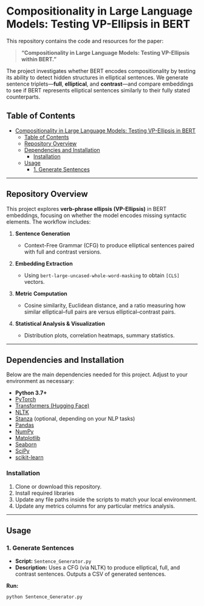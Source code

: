 # Compositionality in Large Language Models: Testing VP-Ellipsis in BERT

This repository contains the code and resources for the paper:

> **“Compositionality in Large Language Models: Testing VP-Ellipsis within BERT.”**

The project investigates whether BERT encodes compositionality by testing its ability to detect hidden structures in elliptical sentences. We generate sentence triplets—**full**, **elliptical**, and **contrast**—and compare embeddings to see if BERT represents elliptical sentences similarly to their fully stated counterparts.

## Table of Contents
- [Compositionality in Large Language Models: Testing VP-Ellipsis in BERT](#compositionality-in-large-language-models-testing-vp-ellipsis-in-bert)
  - [Table of Contents](#table-of-contents)
  - [Repository Overview](#repository-overview)
  - [Dependencies and Installation](#dependencies-and-installation)
    - [Installation](#installation)
  - [Usage](#usage)
    - [1. Generate Sentences](#1-generate-sentences)

---

## Repository Overview

This project explores **verb-phrase ellipsis (VP-Ellipsis)** in BERT embeddings, focusing on whether the model encodes missing syntactic elements. The workflow includes:

1. **Sentence Generation**  
   - Context-Free Grammar (CFG) to produce elliptical sentences paired with full and contrast versions.

2. **Embedding Extraction**  
   - Using `bert-large-uncased-whole-word-masking` to obtain `[CLS]` vectors.

3. **Metric Computation**  
   - Cosine similarity, Euclidean distance, and a ratio measuring how similar elliptical–full pairs are versus elliptical–contrast pairs.

4. **Statistical Analysis & Visualization**  
   - Distribution plots, correlation heatmaps, summary statistics.

---

## Dependencies and Installation

Below are the main dependencies needed for this project. Adjust to your environment as necessary:

- **Python 3.7+**  
- [PyTorch](https://pytorch.org/)  
- [Transformers (Hugging Face)](https://github.com/huggingface/transformers)  
- [NLTK](https://www.nltk.org/)  
- [Stanza](https://stanfordnlp.github.io/stanza/) (optional, depending on your NLP tasks)  
- [Pandas](https://pandas.pydata.org/)  
- [NumPy](https://numpy.org/)  
- [Matplotlib](https://matplotlib.org/)  
- [Seaborn](https://seaborn.pydata.org/)  
- [SciPy](https://scipy.org/)  
- [scikit-learn](https://scikit-learn.org/stable/)

### Installation
1. Clone or download this repository.
2. Install required libraries
3. Update any file paths inside the scripts to match your local environment.
4. Update any metrics columns for any particular metrics analysis.

---

## Usage

### 1. Generate Sentences
- **Script:** `Sentence_Generator.py`  
- **Description:** Uses a CFG (via NLTK) to produce elliptical, full, and contrast sentences. Outputs a CSV of generated sentences.

**Run:**
```bash
python Sentence_Generator.py

